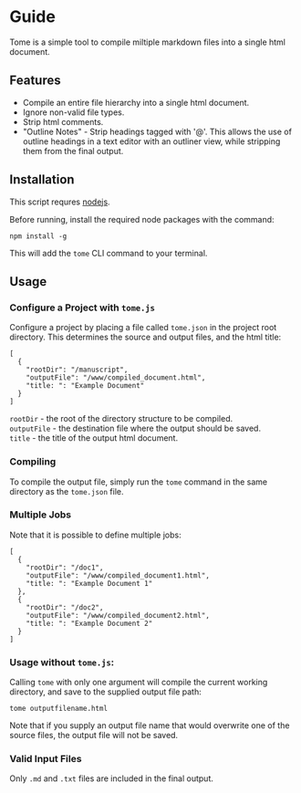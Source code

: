 # Guide

Tome is a simple tool to compile miltiple markdown files into a single html document.

## Features

- Compile an entire file hierarchy into a single html document.
- Ignore non-valid file types.
- Strip html comments.
- "Outline Notes" - Strip headings tagged with '@'. This allows the use of outline headings in a text editor with an outliner view, while stripping them from the final output.

## Installation

This script requres [nodejs](https://nodejs.org/). 

Before running, install the required node packages with the command:

`npm install -g`  

This will add the `tome` CLI command to your terminal.

## Usage

### Configure a Project with `tome.js`

Configure a project by placing a file called `tome.json` in the project root directory. This determines the source and output files, and the html title:
```
[
  {
    "rootDir": "/manuscript",
    "outputFile": "/www/compiled_document.html",
    "title: ": "Example Document"
  }
]
```

`rootDir` - the root of the directory structure to be compiled.  
`outputFile` - the destination file where the output should be saved.  
`title` - the title of the output html document.  

### Compiling

To compile the output file, simply run the `tome` command in the same directory as the `tome.json` file.

### Multiple Jobs

Note that it is possible to define multiple jobs:

```
[
  {
    "rootDir": "/doc1",
    "outputFile": "/www/compiled_document1.html",
    "title: ": "Example Document 1"
  },
  {
    "rootDir": "/doc2",
    "outputFile": "/www/compiled_document2.html",
    "title: ": "Example Document 2"
  }
]
```

### Usage without `tome.js`:

Calling `tome` with only one argument will compile the current working directory, and save to the supplied output file path:

`tome outputfilename.html`

Note that if you supply an output file name that would overwrite one of the source files, the output file will not be saved. 

### Valid Input Files

Only `.md` and `.txt` files are included in the final output.
